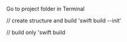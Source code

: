 Go to project folder in Terminal

// create structure and build
'swift build --init'

// build only
'swift build